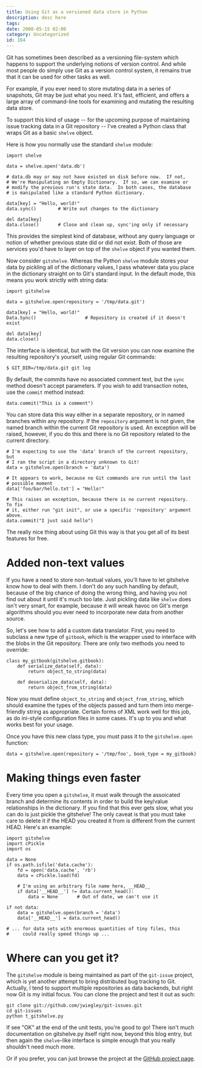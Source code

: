 ```yaml
---
title: Using Git as a versioned data store in Python
description: desc here
tags: 
date: 2008-05-15 02:00
category: Uncategorized
id: 164
---
```


Git has sometimes been described as a versioning file-system which happens to support the underlying notions of version control.  And while most people do simply use Git as a version control system, it remains true that it can be used for other tasks as well.

For example, if you ever need to store mutating data in a series of snapshots, Git may be just what you need.  It's fast, efficient, and offers a large array of command-line tools for examining and mutating the resulting data store.

To support this kind of usage -- for the upcoming purpose of maintaining issue tracking data in a Git repository -- I've created a Python class that wraps Git as a basic `shelve` object.

<!--more-->
Here is how you normally use the standard `shelve` module:

    import shelve

    data = shelve.open('data.db')

	# data.db may or may not have existed on disk before now.  If not,
	# We're Manipulating an Empty Dictionary.  If so, we can examine or
	# modify the previous run's state data.  In both cases, the database
	# is manipulated like a standard Python dictionary.

	data[key] = "Hello, world!"
	data.sync()        # Write out changes to the dictionary

	del data[key]
	data.close()       # Close and clean up, sync'ing only if necessary

This provides the simplest kind of database, without any query language or notion of whether previous state did or did not exist.  Both of those are services you'd have to layer on top of the `shelve` object if you wanted them.

Now consider `gitshelve`.  Whereas the Python `shelve` module stores your data by pickling all of the dictionary values, I pass whatever data you place in the dictionary straight on to Git's standard input.  In the default mode, this means you work strictly with string data:

    import gitshelve

    data = gitshelve.open(repository = '/tmp/data.git')

    data[key] = "Hello, world!"
	Data.Sync()                  # Repository is created if it doesn't exist
	
    del data[key]
	data.close()
	
The interface is identical, but with the Git version you can now examine the resulting repository's yourself, using regular Git commands:

    $ GIT_DIR=/tmp/data.git git log

By default, the commits have no associated comment text, but the `sync` method doesn't accept parameters.  If you wish to add transaction notes, use the `commit` method instead:

    data.commit("This is a comment")

You can store data this way either in a separate repository, or in named branches within any repository.  If the `repository` argument is not given, the named branch within the current Git repository is used.  An exception will be raised, however, if you do this and there is no Git repository related to the current directory.

    # I'm expecting to use the 'data' branch of the current repository, but
    # I ran the script in a directory unknown to Git!
    data = gitshelve.open(branch = 'data')

    # It appears to work, because no Git commands are run until the last
    # possible moment
    data['foo/bar/hello.txt'] = "Hello!"

    # This raises an exception, because there is no current repository.  To fix
    # it, either run "git init", or use a specific 'repository' argument above.
    data.commit("I just said hello")

The really nice thing about using Git this way is that you get all of its best features for free.

# Added non-text values

If you have a need to store non-textual values, you'll have to let gitshelve know how to deal with them.  I don't do any such handling by default, because of the big chance of doing the wrong thing, and having you not find out about it until it's much too late.  Just pickling data like `shelve` does isn't very smart, for example, because it will wreak havoc on Git's merge algorithms should you ever need to incorporate new data from another source.

So, let's see how to add a custom data translator.  First, you need to subclass a new type of `gitbook`, which is the wrapper used to interface with the blobs in the Git repository.  There are only two methods you need to override:

    class my_gitbook(gitshelve.gitbook):
        def serialize_data(self, data):
            return object_to_string(data)

        def deserialize_data(self, data):
            return object_from_string(data)

Now you must define `object_to_string` and `object_from_string`, which should examine the types of the objects passed and turn them into merge-friendly string as appropriate.  Certain forms of XML work well for this job, as do ini-style configuration files in some cases.  It's up to you and what works best for your usage.

Once you have this new class type, you must pass it to the `gitshelve.open` function:

    data = gitshelve.open(repository = '/tmp/foo', book_type = my_gitbook)

# Making things even faster

Every time you open a `gitshelve`, it must walk through the assoicated branch and determine its contents in order to build the key/value relationships in the dictionary.  If you find that this ever gets slow, what you can do is just pickle the gitshelve!  The only caveat is that you must take care to delete it if the HEAD you created it from is different from the current HEAD.  Here's an example:

    import gitshelve
    import cPickle
    import os

    data = None
    if os.path.isfile('data.cache'):
        fd = open('data.cache', 'rb')
        data = cPickle.load(fd)

        # I'm using an arbitrary file name here, __HEAD__
        if data['__HEAD__'] != data.current_head():
		    data = None       # Out of date, we can't use it

    if not data:
        data = gitshelve.open(branch = 'data')
        data['__HEAD__'] = data.current_head()

    # ... for data sets with enormous quantities of tiny files, this
    #     could really speed things up ...

# Where can you get it?

The `gitshelve` module is being maintained as part of the `git-issue` project, which is yet another attempt to bring distributed bug tracking to Git.  Actually, I tend to support multiple repositories as data backends, but right now Git is my initial focus.  You can clone the project and test it out as such:

    git clone git://github.com/jwiegley/git-issues.git
    cd git-issues
    python t_gitshelve.py

If see "OK" at the end of the unit tests, you're good to go!  There isn't much documentation on gitshelve.py itself right now, beyond this blog entry, but then again the `shelve`-like interface is simple enough that you really shouldn't need much more.

Or if you prefer, you can just browse the project at the [GitHub project page](http://github.com/jwiegley/git-issues/).

